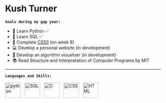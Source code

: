# Kush Turner

**`Goals during my gap year:`**

 - 🐍 Learn Python ✅
 - 📄 Learn SQL ✅ 
 - 📖 Complete [CS50](https://cs50.harvard.edu/x/2022/) (on week 8)
 - 💻 Develop a personal website (in development)
 - 🔨 Develop an algorithm visualiser (in development)
 - 📚 Read Structure and Interpretation of Computer Programs by MIT 

---

**`Languages and Skills:`**

<img align="left" alt="python" width="50px" style="padding-right:10px" src="https://cdn.jsdelivr.net/gh/devicons/devicon/icons/python/python-original-wordmark.svg" />
<img align="left" alt="SQL" width="50px" style="padding-right:10px" src="https://cdn.jsdelivr.net/gh/devicons/devicon/icons/mysql/mysql-original-wordmark.svg" />
<img align="left" alt="C" width="50px" style="padding-right:10px" src="https://cdn.jsdelivr.net/gh/devicons/devicon/icons/c/c-original.svg" />
<img align="left" alt="CSS" width="50px" style="padding-right:10px" src="https://cdn.jsdelivr.net/gh/devicons/devicon/icons/css3/css3-original-wordmark.svg" />
<img align="left" alt="HTML" width="50px" style="padding-right:10px" src="https://cdn.jsdelivr.net/gh/devicons/devicon/icons/html5/html5-original-wordmark.svg" />
